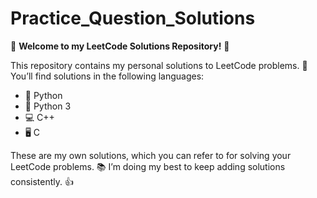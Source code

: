 # Practice_Question_Solutions

🚀 **Welcome to my LeetCode Solutions Repository!** 🚀

This repository contains my personal solutions to LeetCode problems. 🧩 You’ll find solutions in the following languages: 

- 🐍 Python
- 🐍 Python 3
- 💻 C++
- 🖥️ C

These are my own solutions, which you can refer to for solving your LeetCode problems. 📚 I’m doing my best to keep adding solutions consistently. 👍
